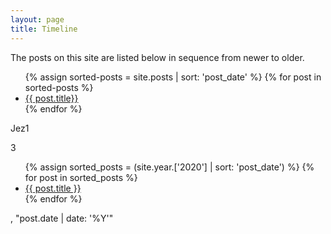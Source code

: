 ```yaml
---
layout: page
title: Timeline
---
```


The posts on this site are listed below in sequence from newer to older.

<ul>
{% assign sorted-posts = site.posts | sort: 'post_date' %}
  {% for post in sorted-posts %}
  <li>
    <a href="{{ post.url }}">{{ post.title}}</a>
  </li>
  {% endfor %}
  </ul>


Jez1
  
  
  3
  
  
   <ul>
 {% assign sorted_posts = (site.year.['2020'] | sort: 'post_date') %}
{% for post in sorted_posts %}
  <li>
    <a href="{{ post.url }}">{{ post.title }}</a>
  </li>
{% endfor %}
</ul>



, "post.date | date: '%Y'"
